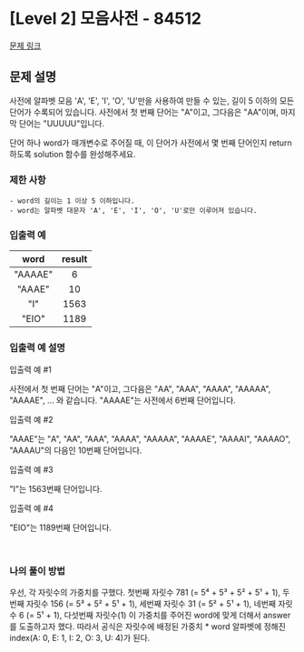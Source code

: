 # [Level 2] 모음사전 - 84512
[문제 링크](https://school.programmers.co.kr/learn/courses/30/lessons/84512)

## 문제 설명
사전에 알파벳 모음 'A', 'E', 'I', 'O', 'U'만을 사용하여 만들 수 있는, 길이 5 이하의 모든 단어가 수록되어 있습니다. 사전에서 첫 번째 단어는 "A"이고, 그다음은 "AA"이며, 마지막 단어는 "UUUUU"입니다.

단어 하나 word가 매개변수로 주어질 때, 이 단어가 사전에서 몇 번째 단어인지 return 하도록 solution 함수를 완성해주세요.
### 제한 사항

```
- word의 길이는 1 이상 5 이하입니다.
- word는 알파벳 대문자 'A', 'E', 'I', 'O', 'U'로만 이루어져 있습니다.
```


### 입출력 예

|  word   | result |
|:-------:|:------:|
| "AAAAE" |   6    |
| "AAAE"  |   10   |
|   "I"   |  1563  |
|  "EIO"  |  1189  |

### 입출력 예 설명
입출력 예 #1

사전에서 첫 번째 단어는 "A"이고, 그다음은 "AA", "AAA", "AAAA", "AAAAA", "AAAAE", ... 와 같습니다. "AAAAE"는 사전에서 6번째 단어입니다.

입출력 예 #2

"AAAE"는 "A", "AA", "AAA", "AAAA", "AAAAA", "AAAAE", "AAAAI", "AAAAO", "AAAAU"의 다음인 10번째 단어입니다.

입출력 예 #3

"I"는 1563번째 단어입니다.

입출력 예 #4

"EIO"는 1189번째 단어입니다.

<br />

### 나의 풀이 방법

우선, 각 자릿수의 가중치를 구했다. 첫번째 자릿수 781 (= 5⁴ + 5³ + 5² + 5¹ + 1), 두번째 자릿수 156 (= 5³ + 5² + 5¹ + 1), 세번째 자릿수 31 (= 5² + 5¹ + 1), 네번째 자릿수 6 (= 5¹ + 1), 다섯번째 자릿수(1)
이 가중치를 주어진 word에 맞게 더해서 answer를 도출하고자 했다. 따라서 공식은 자릿수에 배정된 가중치 * word 알파벳에 정해진 index(A: 0, E: 1, I: 2, O: 3, U: 4)가 된다.